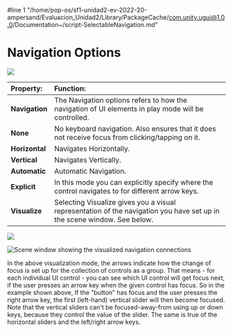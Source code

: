 #line 1 "/home/pop-os/sf1-unidad2-ev-2022-20-ampersand/Evaluacion_Unidad2/Library/PackageCache/com.unity.ugui@1.0.0/Documentation~/script-SelectableNavigation.md"
# Navigation Options

![](images/UI_SelectableNavigation.png)

|**Property:** |**Function:** |
|:---|:---|
|**Navigation** | The Navigation options refers to how the navigation of UI elements in play mode will be controlled. |
|**None** | No keyboard navigation.  Also ensures that it does not receive focus from clicking/tapping on it.  |
|**Horizontal** | Navigates Horizontally. |
|**Vertical** | Navigates Vertically. |
|**Automatic** | Automatic Navigation. |
|**Explicit** | In this mode you can explicitly specify where the control navigates to for different arrow keys. |
|**Visualize** | Selecting Visualize gives you a visual representation of the navigation you have set up in the scene window. See below. |

![](images/UI_SelectableNavigationExplicit.png)

![Scene window showing the visualized navigation connections](images/GUIVisualizeNavigation.png)

In the above visualization mode, the arrows indicate how the change of focus is set up for the collection of controls as a group. That means - for each individual UI control - you can see which UI control will get focus next, if the user presses an arrow key when the given control has focus. So in the example shown above, If the "button" has focus and the user presses the right arrow key, the first (left-hand) vertical slider will then become focused. Note that the vertical sliders can't be focused-away-from using up or down keys, because they control the value of the slider. The same is true of the horizontal sliders and the left/right arrow keys.

